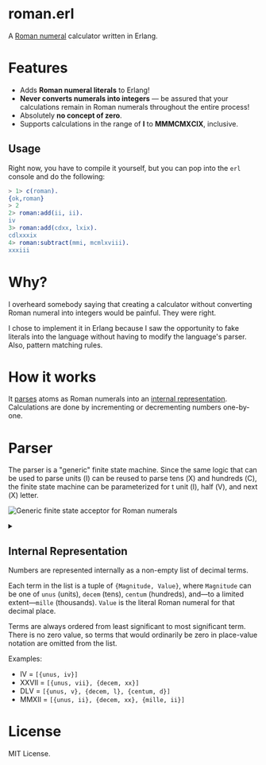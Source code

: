 # roman.erl

A [Roman numeral][roman] calculator written in Erlang.

# Features

 - Adds **Roman numeral literals** to Erlang!
 - **Never converts numerals into integers** — be assured that
   your calculations remain in Roman numerals throughout the entire
   process!
 - Absolutely **no concept of zero**.
 - Supports calculations in the range of **Ⅰ** to **ⅯⅯⅯⅭⅯⅩⅭⅨ**, inclusive.

[roman]: https://en.wikipedia.org/wiki/Roman_numerals

## Usage

Right now, you have to compile it yourself, but you can pop into the
`erl` console and do the following:

```erl
> 1> c(roman).
{ok,roman}
> 2
2> roman:add(ii, ii).
iv
3> roman:add(cdxx, lxix).
cdlxxxix
4> roman:subtract(mmi, mcmlxviii).
xxxiii
```

# Why?

I overheard somebody saying that creating a calculator without
converting Roman numeral into integers would be painful. They were
right.

I chose to implement it in Erlang because I saw the opportunity to fake
literals into the language without having to modify the language's
parser. Also, pattern matching rules.

# How it works

It [parses](#parser) atoms as Roman numerals into an [internal
representation](#internal-representation). Calculations are done by
incrementing or decrementing numbers one-by-one.

# Parser

The parser is a "generic" finite state machine. Since the same logic
that can be used to parse units (Ⅰ) can be reused to parse tens (Ⅹ) and
hundreds (Ⅽ), the finite state machine can be parameterized for t unit
(Ⅰ), half (Ⅴ), and next (Ⅹ) letter.

![Generic finite state acceptor for Roman
numerals](https://g.gravizo.com/source/fsm?https%3A%2F%2Fraw.githubusercontent.com%2Feddieantonio%2Froman.erl%2Fmain%2FREADME.md)

<details>
<summary></summary>
fsm
 digraph G {
    rankdir = "LR";
    node [shape = doublecircle];
    start -> i [label="i"];
    start -> v [label="v"];
    i -> iv [label = "v"];
    i -> ii [label = "i"];
    i -> ix [label = "x"];
    ii -> iii  [label = "i"];
    v -> vi  [label = "i"];
    vi -> ii  [label = "i"];
    start [shape=point];
    ii [label = "ii or vii"];
    iii [label = "iii or viii"];
  }
fsm
</details>

## Internal Representation

Numbers are represented internally as a non-empty list of decimal
terms.

Each term in the list is a tuple of `{Magnitude, Value}`, where
`Magnitude` can be one of `unus` (units), `decem` (tens), `centum`
(hundreds), and—to a limited extent—`mille` (thousands). `Value` is the
literal Roman numeral for that decimal place.

Terms are always ordered from least significant to most significant
term. There is no zero value, so terms that would ordinarily be zero in
place-value notation are omitted from the list.

Examples:

 - Ⅳ = `[{unus, iv}]`
 - ⅩⅩⅦ = `[{unus, vii}, {decem, xx}]`
 - ⅮⅬⅤ = `[{unus, v}, {decem, l}, {centum, d}]`
 - ⅯⅯⅩⅡ = `[{unus, ii}, {decem, xx}, {mille, ii}]`

# License

MIT License.
